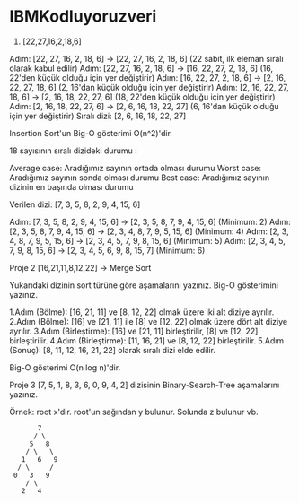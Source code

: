 # IBMKodluyoruzveri

1) [22,27,16,2,18,6]

Adım: [22, 27, 16, 2, 18, 6] -> [22, 27, 16, 2, 18, 6] (22 sabit, ilk eleman sıralı olarak kabul edilir)
Adım: [22, 27, 16, 2, 18, 6] -> [16, 22, 27, 2, 18, 6] (16, 22'den küçük olduğu için yer değiştirir)
Adım: [16, 22, 27, 2, 18, 6] -> [2, 16, 22, 27, 18, 6] (2, 16'dan küçük olduğu için yer değiştirir)
Adım: [2, 16, 22, 27, 18, 6] -> [2, 16, 18, 22, 27, 6] (18, 22'den küçük olduğu için yer değiştirir)
Adım: [2, 16, 18, 22, 27, 6] -> [2, 6, 16, 18, 22, 27] (6, 16'dan küçük olduğu için yer değiştirir)
Sıralı dizi: [2, 6, 16, 18, 22, 27]

Insertion Sort'un Big-O gösterimi O(n^2)'dir.

18 sayısının  sıralı dizideki durumu :

Average case: Aradığımız sayının ortada olması durumu
Worst case: Aradığımız sayının sonda olması durumu
Best case: Aradığımız sayının dizinin en başında olması durumu


Verilen dizi: [7, 3, 5, 8, 2, 9, 4, 15, 6]

Adım: [7, 3, 5, 8, 2, 9, 4, 15, 6] -> [2, 3, 5, 8, 7, 9, 4, 15, 6] (Minimum: 2)
Adım: [2, 3, 5, 8, 7, 9, 4, 15, 6] -> [2, 3, 4, 8, 7, 9, 5, 15, 6] (Minimum: 4)
Adım: [2, 3, 4, 8, 7, 9, 5, 15, 6] -> [2, 3, 4, 5, 7, 9, 8, 15, 6] (Minimum: 5)
Adım: [2, 3, 4, 5, 7, 9, 8, 15, 6] -> [2, 3, 4, 5, 6, 9, 8, 15, 7] (Minimum: 6)

Proje 2
[16,21,11,8,12,22] -> Merge Sort

Yukarıdaki dizinin sort türüne göre aşamalarını yazınız.
Big-O gösterimini yazınız.

1.Adım (Bölme): [16, 21, 11] ve [8, 12, 22] olmak üzere iki alt diziye ayrılır.
2.Adım (Bölme): [16] ve [21, 11] ile [8] ve [12, 22] olmak üzere dört alt diziye ayrılır.
3.Adım (Birleştirme): [16] ve [21, 11] birleştirilir, [8] ve [12, 22] birleştirilir.
4.Adım (Birleştirme): [11, 16, 21] ve [8, 12, 22] birleştirilir.
5.Adım (Sonuç): [8, 11, 12, 16, 21, 22] olarak sıralı dizi elde edilir.


Big-O gösterimi O(n log n)'dir.



Proje 3
[7, 5, 1, 8, 3, 6, 0, 9, 4, 2] dizisinin Binary-Search-Tree aşamalarını yazınız.

Örnek: root x'dir. root'un sağından y bulunur. Solunda z bulunur vb.

           7
          / \
         5   8
        / \   \
       1   6   9
      / \     /
     0   3   9
        / \
       2   4



       
